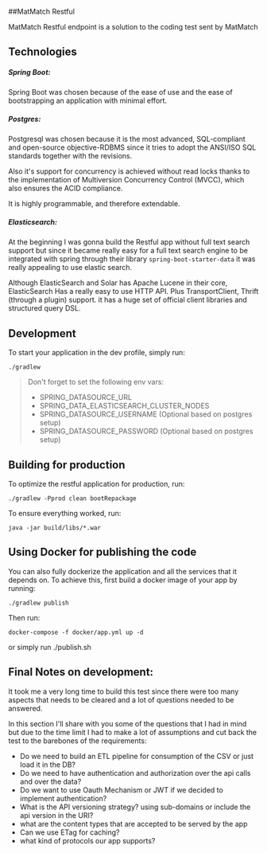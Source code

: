 ##MatMatch Restful

MatMatch Restful endpoint is a solution to the coding test sent by MatMatch

## Technologies
##### Spring Boot: 
Spring Boot was chosen because of the ease of use and the ease of 
bootstrapping an application with minimal effort.

##### Postgres: 
Postgresql was chosen because it is the most advanced, SQL-compliant 
and open-source objective-RDBMS since it tries to adopt the ANSI/ISO SQL 
standards together with the revisions.

Also it's support for concurrency is achieved without read locks thanks 
to the implementation of Multiversion Concurrency Control (MVCC), 
which also ensures the ACID compliance. 

It is highly programmable, and therefore extendable.

##### Elasticsearch:
At the beginning I was gonna build the Restful app without full text 
search support but since it became really easy for a full text search
engine to be integrated with spring through their library 
`spring-boot-starter-data` it was really appealing to use elastic search.

Although ElasticSearch and Solar has Apache Lucene in their core, ElasticSearch 
Has a really easy to use HTTP API. Plus TransportClient, Thrift (through a plugin)
support. it has a huge set of official client libraries and structured query DSL.    


## Development

To start your application in the dev profile, simply run:

    ./gradlew


> Don't forget to set the following env vars: 
> * SPRING_DATASOURCE_URL
> * SPRING_DATA_ELASTICSEARCH_CLUSTER_NODES
> * SPRING_DATASOURCE_USERNAME (Optional based on postgres setup)
> * SPRING_DATASOURCE_PASSWORD (Optional based on postgres setup)

## Building for production

To optimize the restful application for production, run:

    ./gradlew -Pprod clean bootRepackage

To ensure everything worked, run:

    java -jar build/libs/*.war
    
## Using Docker for publishing the code
You can also fully dockerize the application and all the services that it depends on.
To achieve this, first build a docker image of your app by running:

    ./gradlew publish

Then run:

    docker-compose -f docker/app.yml up -d
    
or simply run 
    ./publish.sh    


## Final Notes on development:

It took me a very long time to build this test since there were too many aspects that
needs to be cleared and a lot of questions needed to be answered. 

In this section I'll share with you some of the questions that I had in mind but due to
the time limit I had to make a lot of assumptions and cut back the test to the barebones
of the requirements:
* Do we need to build an ETL pipeline for consumption of the CSV or just load it in the DB?
* Do we need to have authentication and authorization over the api calls and over the data?
* Do we want to use Oauth Mechanism or JWT if we decided to implement authentication?
* What is the API versioning strategy? using sub-domains or include the api version in the URI?
* what are the content types that are accepted to be served by the app
* Can we use ETag for caching?
* what kind of protocols our app supports?